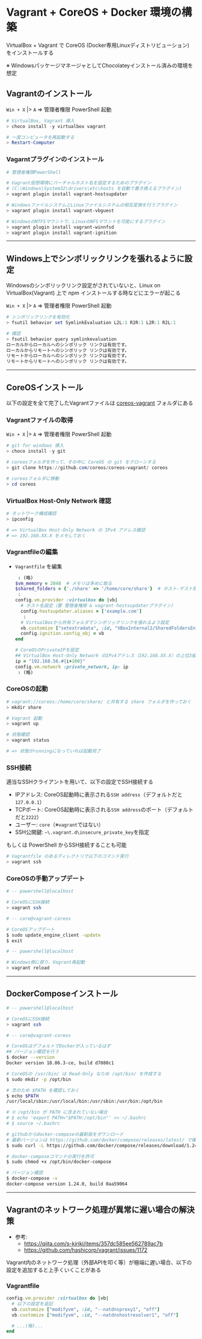 # Vagrant + CoreOS + Docker 環境の構築

VirtualBox + Vagrant で CoreOS (Docker専用Linuxディストリビューション) をインストールする

※ WindowsパッケージマネージャとしてChocolateyインストール済みの環境を想定

## Vagrantのインストール

`Win + X` |> `A` => 管理者権限 PowerShell 起動

```powershell
# VirtualBox, Vagrant 導入
> choco install -y virtualbox vagrant

# 一度コンピュータを再起動する
> Restart-Computer
```

### Vagarntプラグインのインストール
```powershell
# 管理者権限PowerShell

# Vagrant仮想環境にバーチャルホスト名を設定するためのプラグイン
# (C:\Windows\System32\drivers\etc\hosts を自動で書き換えるプラグイン)
> vagrant plugin install vagrant-hostsupdater

# WindowsファイルシステムとLinuxファイルシステムの相互変換を行うプラグイン
> vagrant plugin install vagrant-vbguest

# WindowsのNTFSマウントで、LinuxのNFSマウントを可能にするプラグイン
> vagrant plugin install vagrant-winnfsd
> vagrant plugin install vagrant-ignition
```

***

## Windows上でシンボリックリンクを張れるように設定

Windowsのシンボリックリンク設定がされていないと、Linux on VirtualBox(Vagrant) 上で npm インストールする時などにエラーが起こる

`Win + X` |> `A` => 管理者権限 PowerShell 起動

```powershell
# シンボリックリンクを有効化
> fsutil behavior set SymlinkEvaluation L2L:1 R2R:1 L2R:1 R2L:1

# 確認
> fsutil behavior query symlinkevaluation
ローカルからローカルへのシンボリック リンクは有効です。
ローカルからリモートへのシンボリック リンクは有効です。
リモートからローカルへのシンボリック リンクは有効です。
リモートからリモートへのシンボリック リンクは有効です。
```

***

## CoreOSインストール

以下の設定を全て完了したVagrantファイルは [coreos-vagrant](./coreos-vagrant) フォルダにある

### Vagrantファイルの取得
`Win + X` |> `A` => 管理者権限 PowerShell 起動

```powershell
# git for windows 導入
> choco install -y git

# coreosフォルダを作って、その中に CoreOS の git をクローンする
> git clone https://github.com/coreos/coreos-vagrant/ coreos

# coreosフォルダに移動
> cd coreos
```

### VirtualBox Host-Only Network 確認
```powershell
# ネットワーク構成確認
> ipconfig

# => VirtualBox Host-Only Network の IPv4 アドレス確認
# => 192.168.XX.X をメモしておく
```

### Vagrantfileの編集
- `Vagrantfile` を編集
    ```ruby
     : (略)
    $vm_memory = 2048  # メモリは多めに取る
    $shared_folders = {'./share' => '/home/core/share'}  # ホスト-ゲスト間で共有するフォルダを指定
     :
    config.vm.provider :virtualbox do |vb|
      # ホスト名設定（要 管理者権限 & vagrant-hostsupdaterプラグイン）
      config.hostsupdater.aliases = ['example.com']
       :
      # VirtualBoxから共有フォルダでシンボリックリンクを張れるよう設定
      vb.customize ["setextradata", :id, "VBoxInternal2/SharedFoldersEnableSymlinksCreate/.","1"]
      config.ignition.config_obj = vb
    end

    # CoreOSのPrivateIPを設定
    ## VirtualBox Host-Only Network のIPv4アドレス（192.168.XX.X）の上位3組を指定
    ip = "192.168.56.#{i+100}"
    config.vm.network :private_network, ip: ip
     : (略)
    ```

### CoreOSの起動
```powershell
# vagrant://coreos:/home/core/share/ と共有する share フォルダを作っておく
> mkdir share

# Vagrant 起動
> vagrant up

# 状態確認
> vagrant status

# => 状態がrunningになっていれば起動完了
```

### SSH接続
適当なSSHクライアントを用いて、以下の設定でSSH接続する

- IPアドレス: CoreOS起動時に表示される`SSH address`（デフォルトだと`127.0.0.1`）
- TCPポート: CoreOS起動時に表示される`SSH address`のポート（デフォルトだと`2222`）
- ユーザー: `core`（※`vagrant`ではない）
- SSH公開鍵: `~\.vagrant.d\insecure_private_key`を指定

もしくは PowerShell からSSH接続することも可能

```powershell
# Vagrantfile のあるディレクトリで以下のコマンド実行
> vagrant ssh
```

### CoreOSの手動アップデート
```bash
# -- powershell@localhost

# CoreOSにSSH接続
> vagrant ssh

# -- core@vagrant-coreos

# CoreOSアップデート
$ sudo update_engine_client -update
$ exit

# -- powershell@localhost

# Windows側に戻り、Vagrant再起動
> vagrant reload
```

***

## DockerComposeインストール

```bash
# -- powershell@localhost

# CoreOSにSSH接続
> vagrant ssh

# -- core@vagrant-coreos

# CoreOSはデフォルトでDockerが入っているはず
## バージョン確認を行う
$ docker --version
Docker version 18.06.3-ce, build d7080c1

# CoreOSの /usr/bin/ は Read-Only なため /opt/bin/ を作成する
$ sudo mkdir -p /opt/bin

# 念のため $PATH を確認しておく
$ echo $PATH
/usr/local/sbin:/usr/local/bin:/usr/sbin:/usr/bin:/opt/bin

# ※ /opt/bin が PATH に含まれていない場合
# $ echo 'export PATH="$PATH:/opt/bin"' >> ~/.bashrc
# $ source ~/.bashrc

# githubからdocker-composeの最新版をダウンロード
# 最新バージョンは https://github.com/docker/compose/releases/latest/ で確認できる
$ sudo curl -L https://github.com/docker/compose/releases/download/1.24.0/docker-compose-`uname -s`-`uname -m` -o /opt/bin/docker-compose

# docker-composeコマンドの実行を許可
$ sudo chmod +x /opt/bin/docker-compose

# バージョン確認
$ docker-compose -v
docker-compose version 1.24.0, build 0aa59064
```

***

## Vagrantのネットワーク処理が異常に遅い場合の解決策

- 参考:
    - https://qiita.com/s-kiriki/items/357dc585ee562789ac7b
    - https://github.com/hashicorp/vagrant/issues/1172

Vagrant内のネットワーク処理（外部APIを叩く等）が極端に遅い場合、以下の設定を追加すると上手くいくことがある

### Vagrantfile
```ruby
config.vm.provider :virtualbox do |vb|
  # 以下の設定を追記
  vb.customize ["modifyvm", :id, "--natdnsproxy1", "off"]
  vb.customize ["modifyvm", :id, "--natdnshostresolver1", "off"]

  # ...(略)...
end
```

